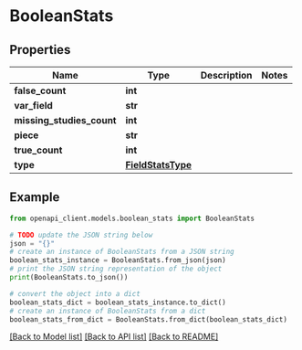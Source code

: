 # BooleanStats


## Properties

Name | Type | Description | Notes
------------ | ------------- | ------------- | -------------
**false_count** | **int** |  | 
**var_field** | **str** |  | 
**missing_studies_count** | **int** |  | 
**piece** | **str** |  | 
**true_count** | **int** |  | 
**type** | [**FieldStatsType**](FieldStatsType.md) |  | 

## Example

```python
from openapi_client.models.boolean_stats import BooleanStats

# TODO update the JSON string below
json = "{}"
# create an instance of BooleanStats from a JSON string
boolean_stats_instance = BooleanStats.from_json(json)
# print the JSON string representation of the object
print(BooleanStats.to_json())

# convert the object into a dict
boolean_stats_dict = boolean_stats_instance.to_dict()
# create an instance of BooleanStats from a dict
boolean_stats_from_dict = BooleanStats.from_dict(boolean_stats_dict)
```
[[Back to Model list]](../README.md#documentation-for-models) [[Back to API list]](../README.md#documentation-for-api-endpoints) [[Back to README]](../README.md)


